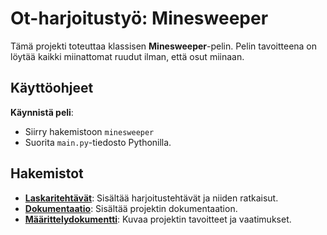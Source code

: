 # **Ot-harjoitustyö: Minesweeper**
Tämä projekti toteuttaa klassisen **Minesweeper**-pelin. Pelin tavoitteena on löytää kaikki miinattomat ruudut ilman, että osut miinaan.

## **Käyttöohjeet**

**Käynnistä peli**:
- Siirry hakemistoon `minesweeper`
- Suorita `main.py`-tiedosto Pythonilla.

## **Hakemistot**
- [**Laskaritehtävät**](laskarit): Sisältää harjoitustehtävät ja niiden ratkaisut.
- [**Dokumentaatio**](dokumentaatio): Sisältää projektin dokumentaation.
- [**Määrittelydokumentti**](dokumentaatio/maarittelydokumentti.md): Kuvaa projektin tavoitteet ja vaatimukset.